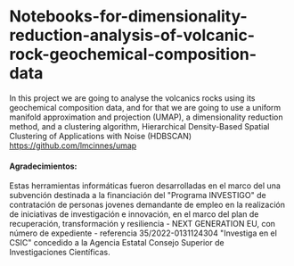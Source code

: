 # Notebooks-for-dimensionality-reduction-analysis-of-volcanic-rock-geochemical-composition-data

In this project we are going to analyse the volcanics rocks using its geochemical composition data, and for that we are going to use a uniform manifold approximation and projection (UMAP), a
dimensionality reduction method, and a clustering algorithm, Hierarchical Density-Based Spatial Clustering of Applications with Noise (HDBSCAN) 
https://github.com/lmcinnes/umap



#### Agradecimientos:
Estas herramientas informáticas fueron desarrolladas en el marco del una subvención destinada a la financiación del "Programa INVESTIGO" de contratación de personas jovenes demandante de empleo en la realización de iniciativas de investigación e innovación, en el marco del plan de recuperación, transformación y resiliencia - NEXT GENERATION EU, con número de expediente - referencia 35/2022-0131124304 "Investiga en el CSIC" concedido a la Agencia Estatal Consejo Superior de Investigaciones Científicas.
